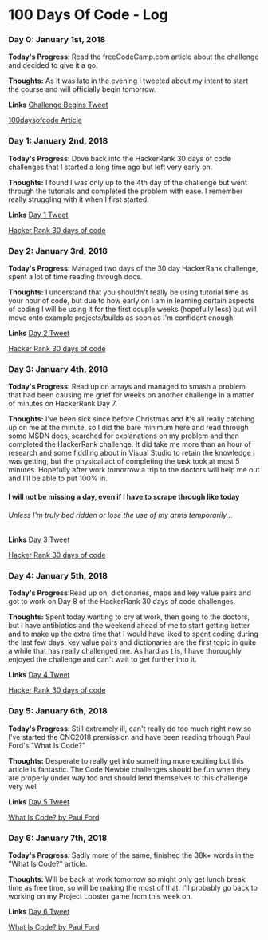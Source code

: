 # 100 Days Of Code - Log

### Day 0: January 1st, 2018

**Today's Progress**: Read the freeCodeCamp.com article about the challenge and decided to give it a go.

**Thoughts:** As it was late in the evening I tweeted about my intent to start the course and will officially begin tomorrow.

**Links** [Challenge Begins Tweet](https://twitter.com/ConnarCode/status/947871649457729537)

[100daysofcode Article](https://medium.freecodecamp.org/the-crazy-history-of-the-100daysofcode-challenge-and-why-you-should-try-it-for-2018-6c89a76e298d)
          
### Day 1: January 2nd, 2018

**Today's Progress**: Dove back into the HackerRank 30 days of code challenges that I started a long time ago but left very early on.

**Thoughts:** I found I was only up to the 4th day of the challenge but went through the tutorials and completed the problem with ease.
I remember really struggling with it when I first started.

**Links** [Day 1 Tweet](https://twitter.com/ConnarCode/status/948343115437543425)

[Hacker Rank 30 days of code](https://www.hackerrank.com/domains/tutorials/30-days-of-code)
         
### Day 2: January 3rd, 2018

**Today's Progress**: Managed two days of the 30 day HackerRank challenge, spent a lot of time reading through docs.

**Thoughts:** I understand that you shouldn't really be using tutorial time as your hour of code, but due to how early on I am in learning certain aspects of coding I will be using it for the first couple weeks (hopefully less) but will move onto example projects/builds as soon as I'm confident enough.

**Links** [Day 2 Tweet](https://twitter.com/ConnarCode/status/948703561176797186)

[Hacker Rank 30 days of code](https://www.hackerrank.com/domains/tutorials/30-days-of-code)

### Day 3: January 4th, 2018

**Today's Progress**: Read up on arrays and managed to smash a problem that had been causing me grief for weeks on another challenge in a matter of minutes on HackerRank Day 7.

**Thoughts:** I've been sick since before Christmas and it's all really catching up on me at the minute, so I did the bare minimum here and read through some MSDN docs, searched for explanations on my problem and then completed the HackerRank challenge. It did take me more than an hour of research and some fiddling about in Visual Studio to retain the knowledge I was getting, but the physical act of completing the task took at most 5 minutes. Hopefully after work tomorrow a trip to the doctors will help me out and I'll be able to put 100% in. 
#### I will not be missing a day, even if I have to scrape through like today
###### Unless I'm truly bed ridden or lose the use of my arms temporarily...

**Links** [Day 3 Tweet](https://twitter.com/ConnarCode/status/949062270855892998)

[Hacker Rank 30 days of code](https://www.hackerrank.com/domains/tutorials/30-days-of-code)

### Day 4: January 5th, 2018

**Today's Progress**:Read up on, dictionaries, maps and key value pairs and got to work on Day 8 of the HackerRank 30 days of code challenges.

**Thoughts:** Spent today wanting to cry at work, then going to the doctors, but I have antibiotics and the weekend ahead of me to start getting better and to make up the extra time that I would have liked to spent coding during the last few days. key value pairs and dictionaries are the first topic in quite a while that has really challenged me. As hard as t is, I have thoroughly enjoyed the challenge and can't wait to get further into it.

**Links** [Day 4 Tweet](https://twitter.com/ConnarCode/status/949429083250847744)

[Hacker Rank 30 days of code](https://www.hackerrank.com/domains/tutorials/30-days-of-code)

### Day 5: January 6th, 2018

**Today's Progress**: Still extremely ill, can't really do too much right now so I've started the CNC2018 premission and have been reading trhough Paul Ford's "What Is Code?"

**Thoughts:** Desperate to really get into something more exciting but this article is fantastic. The Code Newbie challenges should be fun when they are properly under way too and should lend themselves to this challenge very well

**Links** [Day 5 Tweet](https://twitter.com/ConnarCode/status/949790314893578241)

[What Is Code? by Paul Ford](https://www.bloomberg.com/graphics/2015-paul-ford-what-is-code/)

### Day 6: January 7th, 2018

**Today's Progress**: Sadly more of the same, finished the 38k+ words in the "What Is Code?" article. 

**Thoughts:** Will be back at work tomorrow so might only get lunch break time as free time, so will be making the most of that. I'll probably go back to working on my Project Lobster game from this week on.

**Links** [Day 6 Tweet](https://twitter.com/ConnarCode/status/950124916862586881)

[What Is Code? by Paul Ford](https://www.bloomberg.com/graphics/2015-paul-ford-what-is-code/)

